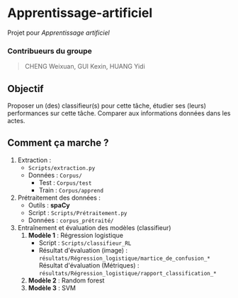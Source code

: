 # Apprentissage-artificiel
Projet pour *Apprentissage artificiel*

### Contribueurs du groupe
> CHENG Weixuan, GUI Kexin, HUANG Yidi


## Objectif  
Proposer un (des) classifieur(s) pour cette tâche, étudier ses (leurs) performances sur cette tâche. Comparer aux informations données dans les actes.

## Comment ça marche ?

1. Extraction : 
    - `Scripts/extraction.py`
    - Données : `Corpus/`
        - Test : `Corpus/test`
        - Train : `Corpus/apprend`
2. Prétraitement des données : 
    - Outils : **spaCy** 
    - Script : `Scripts/Prétraitement.py`
    - Données : `corpus_prétraité/`
3. Entraînement et évaluation des modèles (classifieur)
    1. **Modèle 1** : Régression logistique
        - Script : `Scripts/classifieur_RL`
        - Résultat d'évaluation (image) : `résultats/Régression_logistique/martice_de_confusion_*` <br>
    Résultat d'évaluation (Métriques) : `résultats/Régression_logistique/rapport_classification_*`
    2. **Modèle 2** : Random forest
    3. **Modèle 3** : SVM
